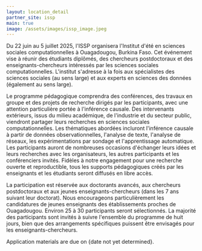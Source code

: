 ```yaml
---
layout: location_detail
partner_site: issp
main: true
image: /assets/images/issp_image.jpeg
---
```


[//]: # (ORGANIZERS: Update the info to match your location. Add a site image to /assets/images/ and update the placeholder URL above to match it. See _data/2025/ISSP for yml files that control the header content, location info on general sites page, people lists, and sidebar.)


Du 22 juin au 5 juillet 2025, l'ISSP organisera l'Institut d'été en sciences sociales computationnelles à Ouagadougou, Burkina Faso. Cet événement vise à réunir des étudiants diplômés, des chercheurs postdoctoraux et des enseignants-chercheurs intéressés par les sciences sociales computationnelles. L'institut s'adresse à la fois aux spécialistes des sciences sociales (au sens large) et aux experts en sciences des données (également au sens large).

Le programme pédagogique comprendra des conférences, des travaux en groupe et des projets de recherche dirigés par les participants, avec une attention particulière portée à l'inférence causale. Des intervenants extérieurs, issus du milieu académique, de l'industrie et du secteur public, viendront partager leurs recherches en sciences sociales computationnelles. Les thématiques abordées incluront l'inférence causale à partir de données observationnelles, l'analyse de texte, l'analyse de réseaux, les expérimentations par sondage et l'apprentissage automatique. Les participants auront de nombreuses occasions d'échanger leurs idées et leurs recherches avec les organisateurs, les autres participants et les conférenciers invités. Fidèles à notre engagement pour une recherche ouverte et reproductible, tous les supports pédagogiques créés par les enseignants et les étudiants seront diffusés en libre accès.

La participation est réservée aux doctorants avancés, aux chercheurs postdoctoraux et aux jeunes enseignants-chercheurs (dans les 7 ans suivant leur doctorat). Nous encourageons particulièrement les candidatures de jeunes enseignants des établissements proches de Ouagadougou. Environ 25 à 30 participants seront sélectionnés. La majorité des participants sont invités à suivre l'ensemble du programme de huit jours, bien que des arrangements spécifiques puissent être envisagés pour les enseignants-chercheurs.

Application materials are due on {date not yet determined}.

[//]: # (ORGANIZERS: feel free to add a link to your application materials or your SICSS apply page above.)

